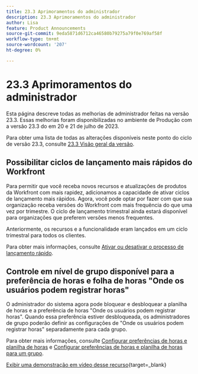 ```yaml
---
title: 23.3 Aprimoramentos do administrador
description: 23.3 Aprimoramentos do administrador
author: Lisa
feature: Product Announcements
source-git-commit: 9eda5871d6712ca46580b79275a79f0e769af58f
workflow-type: tm+mt
source-wordcount: '207'
ht-degree: 0%

---
```


# 23.3 Aprimoramentos do administrador

Esta página descreve todas as melhorias de administrador feitas na versão 23.3. Essas melhorias foram disponibilizadas no ambiente de Produção com a versão 23.3 do em 20 e 21 de julho de 2023.

Para obter uma lista de todas as alterações disponíveis neste ponto do ciclo de versão 23.3, consulte [23.3 Visão geral da versão](/help/quicksilver/product-announcements/product-releases/23.3-release-activity/23-3-release-overview.md).

## Possibilitar ciclos de lançamento mais rápidos do Workfront

Para permitir que você receba novos recursos e atualizações de produtos da Workfront com mais rapidez, adicionamos a capacidade de ativar ciclos de lançamento mais rápidos. Agora, você pode optar por fazer com que sua organização receba versões do Workfront com mais frequência do que uma vez por trimestre. O ciclo de lançamento trimestral ainda estará disponível para organizações que preferem versões menos frequentes.

Anteriormente, os recursos e a funcionalidade eram lançados em um ciclo trimestral para todos os clientes.

Para obter mais informações, consulte [Ativar ou desativar o processo de lançamento rápido](/help/quicksilver/administration-and-setup/set-up-workfront/configure-system-defaults/enable-fast-release-process.md).

## Controle em nível de grupo disponível para a preferência de horas e folha de horas &quot;Onde os usuários podem registrar horas&quot;

O administrador do sistema agora pode bloquear e desbloquear a planilha de horas e a preferência de horas &quot;Onde os usuários podem registrar horas&quot;. Quando essa preferência estiver desbloqueada, os administradores de grupo poderão definir as configurações de &quot;Onde os usuários podem registrar horas&quot; separadamente para cada grupo.

Para obter mais informações, consulte [Configurar preferências de horas e planilha de horas](/help/quicksilver/administration-and-setup/set-up-workfront/configure-timesheets-schedules/timesheet-and-hour-preferences.md) e [Configurar preferências de horas e planilha de horas para um grupo](/help/quicksilver/administration-and-setup/manage-groups/create-and-manage-groups/configure-timesheet-hour-preferences-group.md).

[Exibir uma demonstração em vídeo desse recurso](https://video.tv.adobe.com/v/3419111/){target=_blank}
